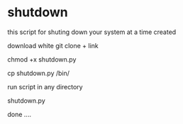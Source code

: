 # shutdown
this script for shuting down your system at a time created  



download white git clone + link 


chmod +x shutdown.py 

cp shutdown.py /bin/

run script in any directory 

shutdown.py 

done ....
